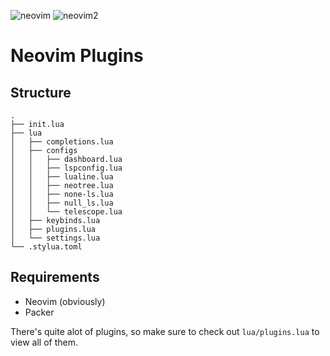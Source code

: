 ![neovim](https://github.com/user-attachments/assets/cf5a8f3c-9f3c-4ce3-b8f4-794bb7fd2ebb)
![neovim2](https://github.com/user-attachments/assets/8d8d5422-758e-47ec-bed6-26aff7fab5cb)

# Neovim Plugins
## Structure
```
.
├── init.lua
├── lua
│   ├── completions.lua
│   ├── configs
│   │   ├── dashboard.lua
│   │   ├── lspconfig.lua
│   │   ├── lualine.lua
│   │   ├── neotree.lua
│   │   ├── none-ls.lua
│   │   ├── null_ls.lua
│   │   └── telescope.lua
│   ├── keybinds.lua
│   ├── plugins.lua
│   └── settings.lua
└── .stylua.toml
```
## Requirements
- Neovim (obviously)
- Packer

There's quite alot of plugins, so make sure to check out `lua/plugins.lua` to view all of them.